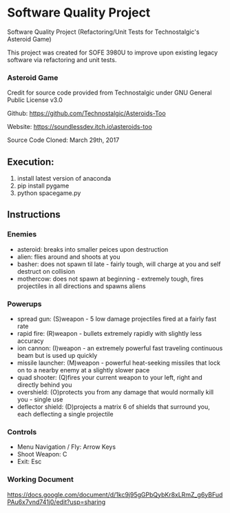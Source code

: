 # Software Quality Project 

Software Quality Project (Refactoring/Unit Tests for Technostalgic's Asteroid Game)

This project was created for SOFE 3980U to improve upon existing legacy software via refactoring and unit tests. 


### Asteroid Game
Credit for source code provided from Technostalgic under GNU General Public License v3.0

Github: https://github.com/Technostalgic/Asteroids-Too 

Website: https://soundlessdev.itch.io\asteroids-too

Source Code Cloned: March 29th, 2017


## Execution:
1. install latest version of anaconda
2. pip install pygame
3. python spacegame.py

## Instructions
### Enemies
* asteroid:	 breaks into smaller peices upon destruction
* alien:		 flies around and shoots at you
* basher:		 does not spawn til late - fairly tough, will charge at you and self destruct on collision
* mothercow: does not spawn at beginning - extremely tough, fires projectiles in all directions and spawns aliens

### Powerups
* spread gun: 		  (S)weapon - 5 low damage projectiles fired at a fairly fast rate
* rapid fire: 		  (R)weapon - bullets extremely rapidly with slightly less accuracy
* ion cannon: 		  (I)weapon - an extremely powerful fast traveling continuous beam but is used up quickly
* missile launcher: (M)weapon - powerful heat-seeking missiles that lock on to a nearby enemy at a slightly slower pace
* quad shooter: 		(Q)fires your current weapon to your left, right and directly behind you
* overshield: 		  (O)protects you from any damage that would normally kill you - single use
* deflector shield: (D)projects a matrix 6 of shields that surround you, each deflecting a single projectile 

### Controls
* Menu Navigation / Fly: Arrow Keys
* Shoot Weapon: C
* Exit: Esc

### Working Document
https://docs.google.com/document/d/1kc9j95gGPbQybKr8xLRmZ_g6yBFudPAu6x7vnd741j0/edit?usp=sharing
